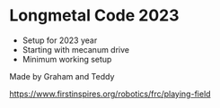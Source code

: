 # Longmetal Code 2023
- Setup for 2023 year
- Starting with mecanum drive
- Minimum working setup


Made by Graham and Teddy

https://www.firstinspires.org/robotics/frc/playing-field

